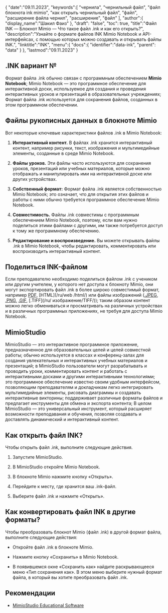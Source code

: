 {
"date":"09.11.2023",
   "keywords":[
"чернила",
"чернильный файл",
"файл блокнота ink mimio",
"как открыть чернильный файл",
"файл",
"расширение файла чернил",
"расширение",
"файл"
],
   "author":{
"display_name":"Шакил Фаиз"
},
"draft": "false",
"toc": true,
"title":"Файл INK — Блокнот Mimio — Что такое файл .ink и как его открыть?",
   "description":"Узнайте о формате файлов INK Mimio Notebook и API-интерфейсах, с помощью которых можно создавать и открывать файлы INK.",
"linktitle":"INK",
   "menu":{
      "docs":{
         "identifier":"data-ink",
"parent": "data"
}
},
"lastmod":"09.11.2023"
}

## .INK вариант №

Формат файла .ink обычно связан с программным обеспечением **Mimio Notebook**; Mimio Notebook — это программное обеспечение для интерактивной доски, используемое для создания и проведения интерактивных уроков и презентаций в образовательных учреждениях; Формат файла .ink используется для сохранения файлов, созданных в этом программном обеспечении.

## Файлы рукописных данных в блокноте Mimio

Вот некоторые ключевые характеристики файлов .ink в Mimio Notebook:

1. **Интерактивный контент.** В файлах .ink хранится интерактивный контент, например рисунки, текст, изображения и мультимедийные элементы, созданные в среде Mimio Notebook.
    








2. **Файлы уроков.** Эти файлы часто используются для сохранения уроков, презентаций или учебных материалов, которые можно отображать и манипулировать ими на интерактивной доске или других устройствах.
    








3. **Собственный формат:** Формат файла .ink является собственностью Mimio Notebook; это означает, что для открытия этих файлов и работы с ними обычно требуется программное обеспечение Mimio Notebook.
    








4. **Совместимость.** Файлы .ink совместимы с программным обеспечением Mimio Notebook, поэтому, если вам нужно поделиться этими файлами с другими, им также потребуется доступ к тому же программному обеспечению.
    








5. **Редактирование и воспроизведение.** Вы можете открывать файлы .ink в Mimio Notebook, чтобы редактировать, комментировать или воспроизводить интерактивный контент.

## Поделиться INK-файлом

Если преподавателю необходимо поделиться файлом .ink с учеником или другим учителем, у которого нет доступа к блокноту Mimio, они могут экспортировать файл .ink в более широко совместимый формат, например [PDF](/ru/pdf/), [HTML](/ru/web /html/) или файлы изображений ([.JPEG](/ru/image/jpeg/), [.PNG](/ru/image/png/), [.GIF](/ru/image/gif/), [.TIFF](/ru/ изображение/TIFF/)); таким образом контент можно легко обмениваться и просматривать на различных устройствах и в различных программных приложениях, не требуя для доступа Mimio Notebook.

## MimioStudio

MimioStudio — это интерактивное программное приложение, предназначенное для образовательных целей и целей совместной работы; обычно используется в классах и конференц-залах для создания увлекательных и интерактивных учебных материалов и презентаций; в MimioStudio пользователи могут разрабатывать и проводить уроки, комментировать контент и работать с интерактивными досками и другими интерактивными технологиями; это программное обеспечение известно своим удобным интерфейсом, позволяющим преподавателям и докладчикам легко интегрировать мультимедийные элементы, рисовать диаграммы и создавать интерактивные викторины; поддерживает различные форматы файлов и предлагает инструменты для обмена и экспорта контента; В целом MimioStudio — это универсальный инструмент, который расширяет возможности преподавания и обучения, позволяя создавать и доставлять динамический и интерактивный контент.

## Как открыть файл INK?

Чтобы открыть файл .ink, выполните следующие действия.

1. Запустите MimioStudio.
    








2. В MimioStudio откройте Mimio Notebook.
    








3. В блокноте Mimio нажмите кнопку «Открыть».
    








4. Перейдите к месту, где хранится ваш .ink-файл.
    








5. Выберите файл .ink и нажмите «Открыть».

## Как конвертировать файл INK в другие форматы?

Чтобы преобразовать блокнот Mimio (файл .ink) в другой формат файла, выполните следующие действия:

- Откройте файл .ink в блокноте Mimio.

- Нажмите кнопку «Сохранить» в Mimio Notebook.

- В появившемся окне «Сохранить как» найдите раскрывающееся меню «Тип сохранения как». В этом меню выберите нужный формат файла, в который вы хотите преобразовать файл .ink.

## Рекомендации
* [MimioStudio Educational Software](https://boxlight.com/products/apps-for-the-classroom/mimiostudio-educational-software)
